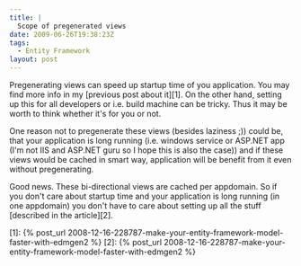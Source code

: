 ```yaml
---
title: |
  Scope of pregenerated views
date: 2009-06-26T19:38:23Z
tags:
  - Entity Framework
layout: post
---
```

Pregenerating views can speed up startup time of you application. You may find more info in my [previous post about it][1]. On the other hand, setting up this for all developers or i.e. build machine can be tricky. Thus it may be worth to think whether it's for you or not.

One reason not to pregenerate these views (besides laziness ;)) could be, that your application is long running (i.e. windows service or ASP.NET app (I'm not IIS and ASP.NET guru so I hope this is also the case)) and if these views would be cached in smart way, application will be benefit from it even without pregenerating.

Good news. These bi-directional views are cached per appdomain. So if you don't care about startup time and your application is long running (in one appdomain) you don't have to care about setting up all the stuff [described in the article][2].

[1]: {% post_url 2008-12-16-228787-make-your-entity-framework-model-faster-with-edmgen2 %}
[2]: {% post_url 2008-12-16-228787-make-your-entity-framework-model-faster-with-edmgen2 %}